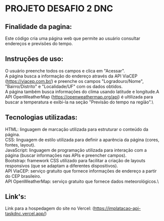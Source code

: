 # PROJETO DESAFIO 2 DNC

## Finalidade da pagina:
Este código cria uma página web que permite ao usuário consultar endereços e previsões do tempo.

## Instruções de uso:
O usuário preenche todos os campos e clica em "Acessar".\
A página busca a informação do endereço através da API ViaCEP (https://viacep.com.br/) e preenche os campos "Logradouro/Nome", "Bairro/Distrito" e "Localidade/UF" com os dados obtidos.\
A página também busca informações do clima usando latitude e longitude.A API OpenWeatherMap (https://openweathermap.org/api) é ultilizada para buscar a temperatura e exibi-la na seção "Previsão do tempo na região".\


## Tecnologias utilizadas:
HTML: linguagem de marcação utilizada para estruturar o conteúdo da página.\
CSS: linguagem de estilo utilizada para definir a aparência da página (cores, fontes, layout).\
JavaScript: linguagem de programação utilizada para interação com a página (buscar informações nas APIs e preencher campos).\
Bootstrap: framework CSS utilizado para facilitar a criação de layouts responsivos (que se adaptam a diferentes dispositivos).\
API ViaCEP: serviço gratuito que fornece informações de endereço a partir do CEP brasileiro.\
API OpenWeatherMap: serviço gratuito que fornece dados meteorológicos.\

## Link's:
Link para a hospedagem do site no Vercel: (https://implatacao-api-taskdnc.vercel.app/)
